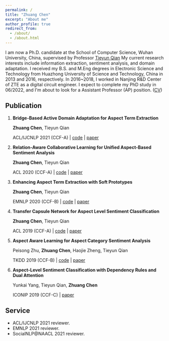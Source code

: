 ```yaml
---
permalink: /
title: "Zhuang Chen"
excerpt: "About me"
author_profile: true
redirect_from: 
  - /about/
  - /about.html
---
```


I am now a Ph.D. candidate at the School of Computer Science, Wuhan University, China, supervised by Professor [Tieyun Qian](http://cs.whu.edu.cn/teacherinfo.aspx?id=209) My current research interests include information extraction, sentiment analysis, and domain adaptation. I received my B.S. and M.Eng degrees in Electronic Science and Technology from Huazhong University of Science and Technology, China in 2013 and 2016, respectively. In 2016~2018, I worked in Nanjing R&D Center of ZTE as a digital circuit engineer. I expect to complete my PhD study in 06/2022, and I'm about to look for a Assistant Professor (AP) position. ([CV](https://github.com/zhchen18/zhchen18.github.io/blob/master/files/CV-ZhuangChen.pdf))


Publication
------
1. **Bridge-Based Active Domain Adaptation for Aspect Term Extraction**

	**Zhuang Chen**, Tieyun Qian

	ACL/IJCNLP 2021 (CCF-A) | [code](https://github.com/NLPWM-WHU/BRIDGE) | [paper](https://aclanthology.org/2021.acl-long.27/) 

2. **Relation-Aware Collaborative Learning for Unified Aspect-Based Sentiment Analysis**

	**Zhuang Chen**, Tieyun Qian

	ACL 2020 (CCF-A) | [code](https://github.com/NLPWM-WHU/RACL) | [paper](https://aclanthology.org/2020.acl-main.340/)
 
3. **Enhancing Aspect Term Extraction with Soft Prototypes**

	**Zhuang Chen**, Tieyun Qian

	EMNLP 2020 (CCF-B) | [code](https://github.com/NLPWM-WHU/SoftProto) | [paper](https://aclanthology.org/2020.emnlp-main.164/)

4. **Transfer Capsule Network for Aspect Level Sentiment Classification** 

	**Zhuang Chen**, Tieyun Qian

	ACL 2019 (CCF-A) | [code](https://github.com/NLPWM-WHU/TransCap) | [paper](https://aclanthology.org/P19-1052/)

5. **Aspect Aware Learning for Aspect Category Sentiment Analysis**

	Peisong Zhu, **Zhuang Chen**, Haojie Zheng, Tieyun Qian

	TKDD 2019 (CCF-B) | [code](https://github.com/NLPWM-WHU/AAL) | [paper](https://dl.acm.org/doi/10.1145/3350487)

6. **Aspect-Level Sentiment Classification with Dependency Rules and Dual Attention**

	Yunkai Yang, Tieyun Qian, **Zhuang Chen**

	ICONIP 2019 (CCF-C) | [paper](https://link.springer.com/chapter/10.1007%2F978-3-030-36711-4_54)

Service
------
- ACL/IJCNLP 2021 reviewer.
- EMNLP 2021 reviewer.
- SocialNLP@NAACL 2021 reviewer.
